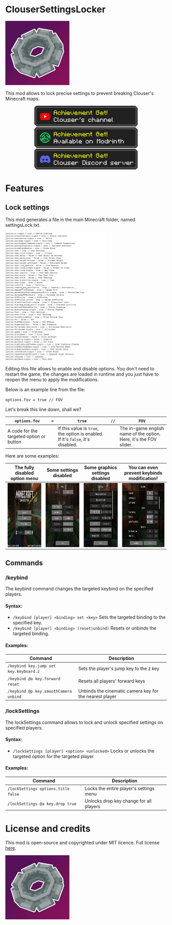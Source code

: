 # ClouserSettingsLocker


<img src="src/main/resources/assets/clouser_settingslocker/icon.png" height="200"/>

This mod allows to lock precise settings to prevent breaking Clouser's Minecraft maps.



<p align="center">
    <a href="https://www.youtube.com/@C1OUS3R"><img alt="youtube" src="gallery/youtube.png" height=64></a>
    <a href="https://modrinth.com/mod/clouser-settings-locker"><img alt="modrinth" src="gallery/modrinth.png" height=64></a>
    <a href="https://discord.com/invite/7kG5Hwp"><img alt="discord" src="gallery/discord.png" height=64></a>
</p>

# Features

## Lock settings

This mod generates a file in the main Minecraft folder, named settingsLock.txt.

<img src="gallery/sample.png" height="400"/>

Editing this file allows to enable and disable options. You don't need to restart the game, the changes are loaded in runtime and you just have to reopen the menu to apply the modifications.

Below is an example line from the file:

`options.fov = true // FOV`

Let's break this line down, shall we?

| `options.fov`                            | `=` | `true`                                                                          | `//` | `FOV`                                                              |
|------------------------------------------|-----|---------------------------------------------------------------------------------|------|--------------------------------------------------------------------|
| A code for the targeted option or button |     | If this value is `true`, the option is enabled. If it's `false`, it's disabled. |      | The in-game english name of the option. Here, it's the FOV slider. |

Here are some examples:

| The fully disabled option menu                | Some settings disabled                     | Some graphics settings disabled                | You can even prevent keybinds modification!    |
|-----------------------------------------------|--------------------------------------------|------------------------------------------------|------------------------------------------------|
| <img src="gallery/options.png" height="200"/> | <img src="gallery/misc.png" height="200"/> | <img src="gallery/graphics.png" height="200"/> | <img src="gallery/keybinds.png" height="200"/> |

## Commands

### /keybind
The keybind command changes the targeted keybind on the specified players.
#### Syntax:
- `/keybind [player] <binding> set <key>`
  Sets the targeted binding to the specified key.
- `/keybind [player] <binding> (reset|unbind)`
  Resets or unbinds the targeted binding.
#### Examples:
| Command                                | Description                                             |
|----------------------------------------|---------------------------------------------------------|
| `/keybind key.jump set key.keyboard.z` | Sets the player's jump key to the z key                 |
| `/keybind @a key.forward reset`        | Resets all players' forward keys                        |
| `/keybind @p key.smoothCamera unbind`  | Unbinds the cinematic camera key for the nearest player |

### /lockSettings
The lockSettings command allows to lock and unlock specified settings on specified players.
#### Syntax:
- `/lockSettings [player] <option> <unlocked>`
  Locks or unlocks the targeted option for the targeted player
#### Examples:
| Command                             | Description                             |
|-------------------------------------|-----------------------------------------|
| `/lockSettings options.title false` | Locks the entire player's settings menu |
| `/lockSettings @a key.drop true`    | Unlocks drop key change for all players |

# License and credits

This mod is open-source and copyrighted under MIT licence. Full license [here](LICENSE).

<img src="src/main/resources/assets/clouser_settingslocker/icon.png" height="200"/>
